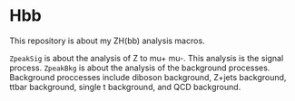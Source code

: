 # Hbb

This repository is about my ZH(bb) analysis macros.

`ZpeakSig` is about the analysis of Z to mu+ mu-. This analysis is the signal process. `ZpeakBkg` is about the analysis of the background processes. Background proccesses include
diboson background, Z+jets background, ttbar background, single t background, and QCD background.
